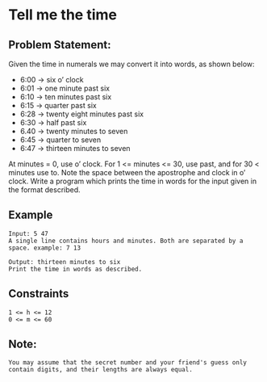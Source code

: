 Tell me the time
==========================

## Problem Statement:
Given the time in numerals we may convert it into words, as shown below:
- 6:00 → six o’ clock
- 6:01 → one minute past six
- 6:10 → ten minutes past six
- 6:15 → quarter past six
- 6:28 → twenty eight minutes past six
- 6:30 → half past six
- 6.40 → twenty minutes to seven
- 6:45 → quarter to seven
- 6:47 → thirteen minutes to seven

At minutes = 0, use o’ clock. For 1 <= minutes <= 30, use past, and for 30 < minutes use to. Note the space between the apostrophe and clock in o’ clock. Write a program which prints the time in words for the input given in the format described.


## Example
```
Input: 5 47
A single line contains hours and minutes. Both are separated by a space. example: 7 13

Output: thirteen minutes to six
Print the time in words as described.

```

## Constraints
```
1 <= h <= 12
0 <= m <= 60
```

## Note:
```
You may assume that the secret number and your friend's guess only contain digits, and their lengths are always equal.
```
